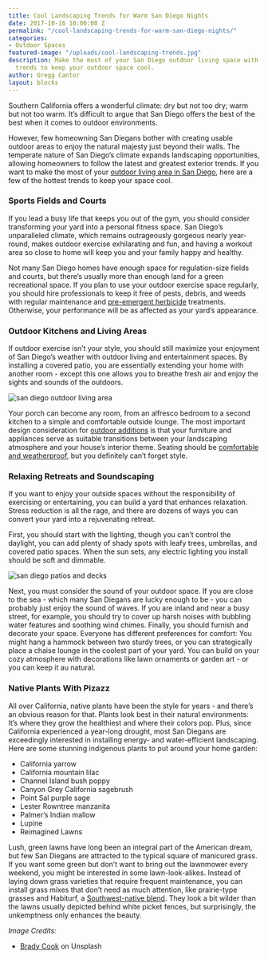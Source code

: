 ```yaml
---
title: Cool Landscaping Trends for Warm San Diego Nights
date: 2017-10-16 10:00:00 Z
permalink: "/cool-landscaping-trends-for-warm-san-diego-nights/"
categories:
- Outdoor Spaces
featured-image: "/uploads/cool-landscaping-trends.jpg"
description: Make the most of your San Diego outdoor living space with these hot landscaping
  trends to keep your outdoor space cool.
author: Gregg Cantor
layout: blocks
---
```


Southern California offers a wonderful climate: dry but not too dry; warm but not too warm. It’s difficult to argue that San Diego offers the best of the best when it comes to outdoor environments.

However, few homeowning San Diegans bother with creating usable outdoor areas to enjoy the natural majesty just beyond their walls. The temperate nature of San Diego’s climate expands landscaping opportunities, allowing homeowners to follow the latest and greatest exterior trends. If you want to make the most of your [outdoor living area in San Diego](/san-diego-outdoor-living-space-design), here are a few of the hottest trends to keep your space cool.

### Sports Fields and Courts

If you lead a busy life that keeps you out of the gym, you should consider transforming your yard into a personal fitness space. San Diego’s unparalleled climate, which remains outrageously gorgeous nearly year-round, makes outdoor exercise exhilarating and fun, and having a workout area so close to home will keep you and your family happy and healthy.

Not many San Diego homes have enough space for regulation-size fields and courts, but there’s usually more than enough land for a green recreational space. If you plan to use your outdoor exercise space regularly, you should hire professionals to keep it free of pests, debris, and weeds with regular maintenance and <a href="https://www.trugreen.com/blog/weed-control/when-do-you-need-preemergent-weed-control" rel="nofollow">pre-emergent herbicide</a> treatments. Otherwise, your performance will be as affected as your yard’s appearance.

### Outdoor Kitchens and Living Areas

If outdoor exercise isn’t your style, you should still maximize your enjoyment of San Diego’s weather with outdoor living and entertainment spaces. By installing a covered patio, you are essentially extending your home with another room - except this one allows you to breathe fresh air and enjoy the sights and sounds of the outdoors.

![san diego outdoor living area](/uploads/miller-back-after.jpg "San Diego Outdoor Living Spaces")

Your porch can become any room, from an alfresco bedroom to a second kitchen to a simple and comfortable outside lounge. The most important design consideration for [outdoor additions](/outdoorhomeadditions/) is that your furniture and appliances serve as suitable transitions between your landscaping atmosphere and your house’s interior theme. Seating should be [comfortable and weatherproof](https://www.potterybarn.com/shop/outdoor/outdoor-lounge-furniture/?cm_type=gnav), but you definitely can’t forget style.

### Relaxing Retreats and Soundscaping

If you want to enjoy your outside spaces without the responsibility of exercising or entertaining, you can build a yard that enhances relaxation. Stress reduction is all the rage, and there are dozens of ways you can convert your yard into a rejuvenating retreat.

First, you should start with the lighting, though you can’t control the daylight, you can add plenty of shady spots with leafy trees, umbrellas, and covered patio spaces. When the sun sets, any electric lighting you install should be soft and dimmable.

![san diego patios and decks](/uploads/2013/09/outdoor.jpg "Custom Deck in San Diego")

Next, you must consider the sound of your outdoor space. If you are close to the sea - which many San Diegans are lucky enough to be - you can probably just enjoy the sound of waves. If you are inland and near a busy street, for example, you should try to cover up harsh noises with bubbling water features and soothing wind chimes.
Finally, you should furnish and decorate your space. Everyone has different preferences for comfort: You might hang a hammock between two sturdy trees, or you can strategically place a chaise lounge in the coolest part of your yard. You can build on your cozy atmosphere with decorations like lawn ornaments or garden art - or you can keep it au natural.

### Native Plants With Pizazz

All over California, native plants have been the style for years - and there’s an obvious reason for that. Plants look best in their natural environments: It’s where they grow the healthiest and where their colors pop. Plus, since California experienced a year-long drought, most San Diegans are exceedingly interested in installing energy- and water-efficient landscaping.  Here are some stunning indigenous plants to put around your home garden:
- California yarrow
- California mountain lilac
- Channel Island bush poppy
- Canyon Grey California sagebrush
- Point Sal purple sage
- Lester Rowntree manzanita
- Palmer’s Indian mallow
- Lupine
- Reimagined Lawns

Lush, green lawns have long been an integral part of the American dream, but few San Diegans are attracted to the typical square of manicured grass. If you want some green but don’t want to bring out the lawnmower every weekend, you might be interested in some lawn-look-alikes. Instead of laying down grass varieties that require frequent maintenance, you can install grass mixes that don’t need as much attention, like prairie-type grasses and Habiturf, a [Southwest-native blend](https://www.wildflower.org/project/habiturf). They look a bit wilder than the lawns usually depicted behind white picket fences, but surprisingly, the unkemptness only enhances the beauty.

_Image Credits:_
- [Brady Cook](https://unsplash.com/photos/k1OIOwn1uJw?utm_source=unsplash&utm_medium=referral&utm_content=creditCopyText) on Unsplash
